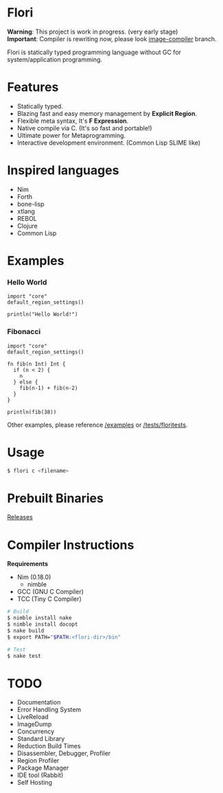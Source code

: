 
# Flori

**Warning**: This project is work in progress. (very early stage)  
**Important**: Compiler is rewriting now, please look [image-compiler](https://github.com/snowlt23/Flori/tree/image-compiler) branch.

Flori is statically typed programming language without GC for system/application programming.

# Features

- Statically typed.
- Blazing fast and easy memory management by **Explicit Region**.
- Flexible meta syntax, It's **F Expression**.
- Native compile via C. (It's so fast and portable!)
- Ultimate power for Metaprogramming.
- Interactive development environment. (Common Lisp SLIME like)

# Inspired languages

- Nim
- Forth
- bone-lisp
- xtlang
- REBOL
- Clojure
- Common Lisp

# Examples

### Hello World
```
import "core"
default_region_settings()

println("Hello World!")
```

### Fibonacci
```
import "core"
default_region_settings()

fn fib(n Int) Int {
  if (n < 2) {
    n
  } else {
    fib(n-1) + fib(n-2)
  }
}

println(fib(38))
```

Other examples, please reference [/examples](https://github.com/snowlt23/Flori/tree/master/examples) or [/tests/floritests](https://github.com/snowlt23/Flori/tree/master/tests/floritests).

# Usage

```sh
$ flori c <filename>
```

# Prebuilt Binaries

[Releases](https://github.com/snowlt23/Flori/releases)

# Compiler Instructions

**Requirements**

- Nim (0.18.0)
  - nimble
- GCC (GNU C Compiler)
- TCC (Tiny C Compiler)

```sh
# Build
$ nimble install nake
$ nimble install docopt
$ nake build
$ export PATH="$PATH:<flori-dir>/bin"
```

```sh
# Test
$ nake test
```

# TODO

- Documentation
- Error Handling System
- LiveReload
- ImageDump
- Concurrency
- Standard Library
- Reduction Build Times
- Disassembler, Debugger, Profiler
- Region Profiler
- Package Manager
- IDE tool (Rabbit)
- Self Hosting
